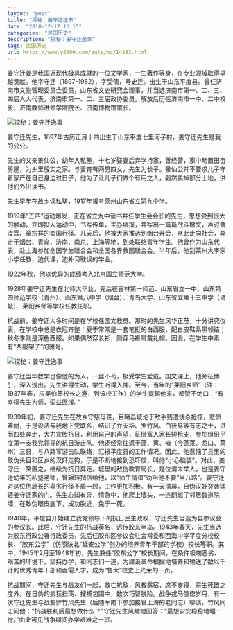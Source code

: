 ```yaml
---
layout: "post"
title: "探秘：姜守迁逸事"
date: "2018-12-17 16:15"
categories: "民国历史"
description: "探秘：姜守迁逸事"
tags: 民国历史
url: https://www.y5000.com/zgls/mg/14283.html
---
```






姜守迁姜是我国近现代极具成就的一位文学家，一生著作等身，在专业领域取得卓越贡献。他字守迁（1897-1982），字受倩，号史迁。出生于山东平度县。曾任济南市文物管理委员会委员，山东省文史研究会理事，并当选济南市第一、二、三、四届人大代表，济南市第一、二、三届政协委员。解放后历任济南市一中、二中校长，济南教师进修学院院长、济南博物馆馆长。

![探秘：姜守迁逸事](/uploads/allimg/170221/6-1F2211309535A.JPG)

姜守迁先生，1897年古历正月十四出生于山东平度七里河子村，姜守迁先生是我的公公。

先生的父亲景仙公，幼年入私塾，十七岁娶妻后弃学持家，善经营，家中略置田亩房屋，为乡里殷实之家。与妻育有两男四女，先生为长子。景仙公并不要求儿子守着家产在自己身边过日子，他为了让儿子们做个有用之人，毅然卖掉部分土地，供他们外出读书。

先生早年在故乡读私塾，1917年报考莱州山东省立第九中学。

1919年“五四”运动爆发，正在省立九中读书并任学生会会长的先生，思想受到很大的触动，立即投入运动中，书写传单，主办墙报，并写出一篇篇战斗檄文，声讨曹汝霖、章宗祥的卖国行径。几天后，他被大家推选到烟台开会，从此走向社会，奔走于烟台、青岛、济南、南京、上海等地，到处联络青年学生。他曾作为山东代表，赴上海参加全国学生联合会和全国各界救国联合会。半年后，他到莱州大李家小学任教，边代课，边补习耽误的学业。

1922年秋，他以优异的成绩考入北京国立师范大学。

1928年姜守迁先生在北师大毕业，先后在吉林第一师范、山东省立一中、山东第四师范学校（青州）、山东第八中学（烟台）、青岛大学、山东省立第十三中学（诸城）、莱阳乡师等学校任教任职。

抗战前，姜守迁大多时间是在学校任国文教员。那时的先生风华正茂，十分讲究仪表，在学校中总是衣冠齐整：夏季常常是一套笔挺的白西服，配白皮鞋系黑领结；秋冬季则是深色西服。如果偶然穿长衫，则穿马褂带戴礼帽。因此，在学生中素有“西服架子”的雅号。

![探秘：姜守迁逸事](/uploads/allimg/170221/6-1F2211310222H.JPG)

姜守迁当年教学也像他的为人，一丝不苟，极受学生爱戴。国文课上，他旁征博引，深入浅出。先生讲得生动，学生听得入神。至今，当年的“莱阳乡师”（注：1937年春，应吴伯箫校长之邀，到该校工作）的学生提起他来，都赞不绝口：“有幸得先生为师，受益匪浅。”

1939年初，姜守迁先生在故乡守慈母丧，目睹县城沦于敌手残遭烧杀抢掠，悲愤难耐，于是设法与我地下党联系，结识了乔天华、罗竹风、白筱易等有志之士，进而四处奔走，大力宣传抗日，利用自己的声望，征借富人家长短枪支，参加组织平度第一支我党领导的抗日游击队。他还经常往返于蓬、黄、掖（今蓬莱、龙口、莱州）三县，与八路军游击队联络，汇报平度县的工作情况。因此，他惹恼了县里的敌伪头目和区乡的汉奸走狗，于是不断地接到恐吓信，叫他“小心脑袋”。对此，姜守迁一笑置之，继续为抗日奔走。城里的敌伪教育局长，是位清末举人，也是姜守迁幼年的私塾老师，曾辗转捎信给他，以“师生情谊”劝阻他不要“当八路”。姜守迁对这位伪局长的卑劣行径不屑一顾，工作更加积极。有一天清晨，日伪汉奸突袭猛砸姜守迁家的门。先生心知有异，情急中，他爬上墙头，一连翻越了邻居数道院墙，在敌伪眼皮底下，成功脱逃，免于一死。

1940年，平度县开始建立我党领导下的抗日民主政权，守迁先生当选为县参议会的参议长。此后，守迁先生的抗战英名，远传胶东半岛。1943年春天，先生当选为胶东行政公署行政委员，先后任胶东区参议会驻会常委和西海中学平度分校校长、“胶东公学”（仿照陕北“延安公学”创办的培养青年干部的学校）校长等职。其中，1945年2月至1948年初，先生兼任“胶东公学”校长期间，在条件极端恶劣、艰苦的环境下，坚持办学，和同志们一道，为建设革命根据地培养和输送了数以千计的优秀青年干部和亟需人才，成为“鲁大”校史上光荣的一页。

抗战期间，守迁先生与战友们一起，救亡抗敌，风餐露宿，席不安寝，将生死置之度外。在日伪的疯狂扫荡、搜捕包围中，数次巧智脱险。战争戎马倥偬岁月，有一次守迁先生与战友罗竹风先生（后随军南下参加接管上海的老同志）聊谈，竹风同志问他：“抗战胜利后最想做什么？”守迁先生风趣地回答：“最想安安稳稳地睡一觉。”由此可见战争期间办学艰难之一斑。
